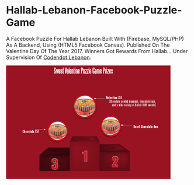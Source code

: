 # Hallab-Lebanon-Facebook-Puzzle-Game
A Facebook Puzzle For Hallab Lebanon Built With (Firebase, MySQL/PHP) As A Backend, Using (HTML5 Facebook Canvas). Published On The Valentine Day Of The Year 2017. Winners Got Rewards From Hallab... Under Supervision Of [Codendot Lebanon](https://codendot.com).



<img src="images/ScreenV.png" width="450">
